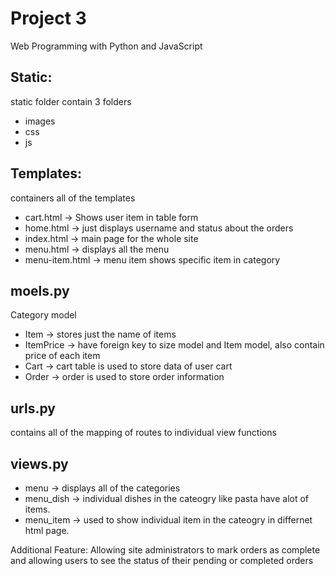 # Project 3

Web Programming with Python and JavaScript

## Static:
   static folder contain 3 folders
   * images
   * css
   * js
## Templates:
   containers all of the templates 
   * cart.html -> Shows user item in table form
   * home.html -> just displays username and status about the orders
   * index.html -> main page for the whole site
   * menu.html -> displays all the menu
   * menu-item.html -> menu item shows specific item in category
     
## moels.py 
   Category model
   * Item -> stores just the name of items
   * ItemPrice -> have foreign key to size model and Item model, also contain price of each item
   * Cart -> cart table is used to store data of user cart
   * Order -> order is used to store order information 
     

## urls.py
   contains all of the mapping of routes to individual view functions

## views.py 
   * menu -> displays all of the categories
   * menu_dish -> individual dishes in the cateogry like pasta have alot of items.
   * menu_item -> used to show individual item in the cateogry in differnet html page.


Additional Feature:
Allowing site administrators to mark orders as complete and allowing users to see the status of their pending or completed orders
